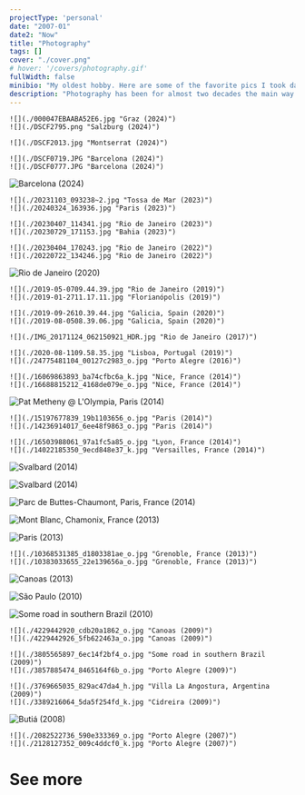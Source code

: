 ```yaml
---
projectType: 'personal'
date: "2007-01"
date2: "Now"
title: "Photography"
tags: []
cover: "./cover.png"
# hover: '/covers/photography.gif'
fullWidth: false
minibio: "My oldest hobby. Here are some of the favorite pics I took dating back to 2007."
description: "Photography has been for almost two decades the main way in which I express my view of the world: sometimes sensible, sometimes critical, but always aesthetic. This is a special visual collection of some of the trips, people and places I hold nearest to my heart."
--- 
```


 

```grid|2
![](./000047EBAABA52E6.jpg "Graz (2024)")
![](./DSCF2795.png "Salzburg (2024)")
```

```grid|1
![](./DSCF2013.jpg "Montserrat (2024)")
```

```grid|2 
![](./DSCF0719.JPG "Barcelona (2024)")
![](./DSCF0777.JPG "Barcelona (2024)")    
``` 
   
![](./DSCF1136.jpg "Barcelona (2024)") 
  
```grid|2
![](./20231103_093238~2.jpg "Tossa de Mar (2023)")
![](./20240324_163936.jpg "Paris (2023)")   
``` 
 
```grid|2 
![](./20230407_114341.jpg "Rio de Janeiro (2023)") 
![](./20230729_171153.jpg "Bahia (2023)")
``` 
 
```grid|2 
![](./20230404_170243.jpg "Rio de Janeiro (2022)")
![](./20220722_134246.jpg "Rio de Janeiro (2022)")
```

![](./IMG_20180504_223814_561-01.jpeg "Rio de Janeiro (2020)")

 
```grid|2 
![](./2019-05-0709.44.39.jpg "Rio de Janeiro (2019)")
![](./2019-01-2711.17.11.jpg "Florianópolis (2019)")
```
 
```grid|2
![](./2019-09-2610.39.44.jpg "Galicia, Spain (2020)")
![](./2019-08-0508.39.06.jpg "Galicia, Spain (2020)")
``` 

```grid|1
![](./IMG_20171124_062150921_HDR.jpg "Rio de Janeiro (2017)")
``` 

```grid|2
![](./2020-08-1109.58.35.jpg "Lisboa, Portugal (2019)")
![](./24775481104_00127c2983_o.jpg "Porto Alegre (2016)")
```

```grid|2
![](./16069863893_ba74cfbc6a_k.jpg "Nice, France (2014)")
![](./16688815212_4168de079e_o.jpg "Nice, France (2014)") 
``` 

![](./14236737369_ba3bd38274_k.jpg "Pat Metheny @ L'Olympia, Paris (2014)")

```grid|2
![](./15197677839_19b1103656_o.jpg "Paris (2014)")
![](./14236914017_6ee48f9863_o.jpg "Paris (2014)")
```

```grid|2
![](./16503988061_97a1fc5a85_o.jpg "Lyon, France (2014)")
![](./14022185350_9ecd848e37_k.jpg "Versailles, France (2014)")
```

![](./15967274601_6fa9ee26c0_k.jpg "Svalbard (2014)")

![](./DSC_5806-1.jpg "Svalbard (2014)")

<!-- ![](./DSC_0745-1.jpg "Norway (2014)") -->

![](./14480849921_2f20bc23a8_k.jpg "Parc de Buttes-Chaumont, Paris, France (2014)")

![](./10660274955_2ffc502978_k.jpg "Mont Blanc, Chamonix, France (2013)")

![](./11125506854_c4e077ef0a_k.jpg "Paris (2013)")

```grid|2
![](./10368531385_d1803381ae_o.jpg "Grenoble, France (2013)")
![](./10383033655_22e139656a_o.jpg "Grenoble, France (2013)")
```

![](./10045407925_c3f09d40e0_o.jpg "Canoas (2013)")
 
![](./4369418992_24edef7e49_o.jpg "São Paulo (2010)")

![](./4299710422_3b85a1fa92_k.jpg "Some road in southern Brazil (2010)")

```grid|2
![](./4229442920_cdb20a1862_o.jpg "Canoas (2009)") 
![](./4229442926_5fb622463a_o.jpg "Canoas (2009)")
```

```grid|2
![](./3805565897_6ec14f2bf4_o.jpg "Some road in southern Brazil (2009)")
![](./3857885474_8465164f6b_o.jpg "Porto Alegre (2009)")
```

```grid|2
![](./3769665035_829ac47da4_h.jpg "Villa La Angostura, Argentina (2009)")
![](./3389216064_5da5f254fd_k.jpg "Cidreira (2009)")
```

![](./3110142893_ccccdca262_o.jpg "Butiá (2008)")

```grid|2
![](./2082522736_590e333369_o.jpg "Porto Alegre (2007)")
![](./2128127352_009c4ddcf0_k.jpg "Porto Alegre (2007)")
```
 

# See more

<links-list
    items='[
        {
            "label": "Flickr",
            "url": "https://www.flickr.com/photos/helloninja"
        },
        {
            "label": "Instagram",
            "url": "https://instagram.com/cmdalbem"
        }
    ]'>
</links-list>